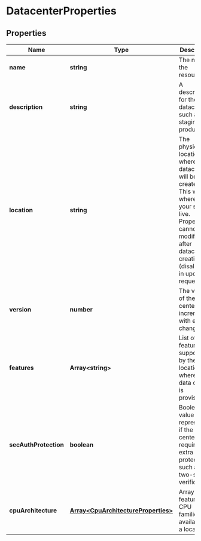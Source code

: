 # DatacenterProperties

## Properties
| Name | Type | Description | Notes |
| ------------ | ------------- | ------------- | ------------- |
| **name** | **string** | The name of the  resource. | [optional] [default to undefined] |
| **description** | **string** | A description for the datacenter, such as staging, production. | [optional] [default to undefined] |
| **location** | **string** | The physical location where the datacenter will be created. This will be where all of your servers live. Property cannot be modified after datacenter creation (disallowed in update requests). | [default to undefined] |
| **version** | **number** | The version of the data center; incremented with every change. | [optional] [readonly] [default to undefined] |
| **features** | **Array&lt;string&gt;** | List of features supported by the location where this data center is provisioned. | [optional] [readonly] [default to undefined] |
| **secAuthProtection** | **boolean** | Boolean value representing if the data center requires extra protection, such as two-step verification. | [optional] [default to undefined] |
| **cpuArchitecture** | [**Array&lt;CpuArchitectureProperties&gt;**](CpuArchitectureProperties.md) | Array of features and CPU families available in a location | [optional] [readonly] [default to undefined] |


